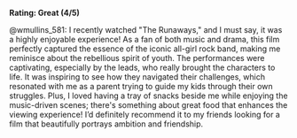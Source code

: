 **Rating: Great (4/5)**

@wmullins_581: I recently watched "The Runaways," and I must say, it was a highly enjoyable experience! As a fan of both music and drama, this film perfectly captured the essence of the iconic all-girl rock band, making me reminisce about the rebellious spirit of youth. The performances were captivating, especially by the leads, who really brought the characters to life. It was inspiring to see how they navigated their challenges, which resonated with me as a parent trying to guide my kids through their own struggles. Plus, I loved having a tray of snacks beside me while enjoying the music-driven scenes; there's something about great food that enhances the viewing experience! I’d definitely recommend it to my friends looking for a film that beautifully portrays ambition and friendship.